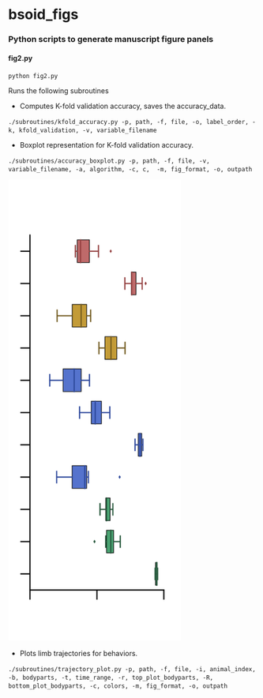 # bsoid_figs

### Python scripts to generate manuscript figure panels

#### fig2.py
`python fig2.py` 

Runs the following subroutines
* Computes K-fold validation accuracy, saves the accuracy_data.

`./subroutines/kfold_accuracy.py -p, path, -f, file, -o, label_order, -k, kfold_validation, -v, variable_filename`

* Boxplot representation for K-fold validation accuracy.

`./subroutines/accuracy_boxplot.py -p, path, -f, file, -v, variable_filename, -a, algorithm, -c, c, 
-m, fig_format, -o, outpath`

<img src="https://github.com/runninghsus/bsoid_figs/blob/main/examples/Randomforests_Kfold_accuracy.png" width="350">

* Plots limb trajectories for behaviors.

`./subroutines/trajectory_plot.py -p, path, -f, file, -i, animal_index, -b, bodyparts, -t, time_range,
-r, top_plot_bodyparts, -R, bottom_plot_bodyparts, -c, colors, -m, fig_format, -o, outpath`

